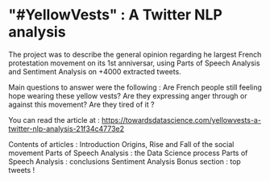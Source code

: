 #  "#YellowVests"  : A Twitter NLP analysis

The project was to describe the general opinion regarding he largest French protestation movement on its 1st anniversar, using Parts of Speech Analysis and Sentiment Analysis on +4000 extracted tweets.

Main questions to answer were the following : Are French people still feeling hope wearing these yellow vests? Are they expressing anger through or against this movement? Are they tired of it ?

You can read the article at : https://towardsdatascience.com/yellowvests-a-twitter-nlp-analysis-21f34c4773e2

Contents of articles : 
Introduction
Origins, Rise and Fall of the social movement
Parts of Speech Analysis : the Data Science process
Parts of Speech Analysis : conclusions
Sentiment Analysis
Bonus section : top tweets !


